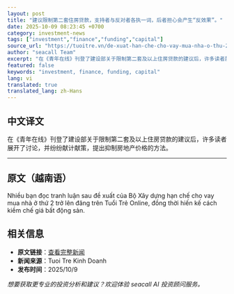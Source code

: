 ```yaml
---
layout: post
title: "建议限制第二套住房贷款，支持者与反对者各执一词，后者担心会产生“反效果”。"
date: 2025-10-09 08:23:45 +0700
category: investment-news
tags: ["investment","finance","funding","capital"]
source_url: "https://tuoitre.vn/de-xuat-han-che-cho-vay-mua-nha-o-thu-2-ben-ung-ho-ben-de-nghi-can-nhac-vi-so-tac-dung-nguoc-20251008153519571.htm"
author: "seacall Team"
excerpt: "在《青年在线》刊登了建设部关于限制第二套及以上住房贷款的建议后，许多读者展开了讨论，并纷纷献计献策，提出抑制房地产价格的方法。..."
featured: false
keywords: "investment, finance, funding, capital"
lang: vi
translated: true
translated_lang: zh-Hans
---
```


## 中文译文

在《青年在线》刊登了建设部关于限制第二套及以上住房贷款的建议后，许多读者展开了讨论，并纷纷献计献策，提出抑制房地产价格的方法。

---

## 原文（越南语）

Nhiều bạn đọc tranh luận sau đề xuất của Bộ Xây dựng hạn chế cho vay mua nhà ở thứ 2 trở lên đăng trên Tuổi Trẻ Online, đồng thời hiến kế cách kiềm chế giá bất động sản.

## 相关信息

- **原文链接**：[查看完整新闻](https://tuoitre.vn/de-xuat-han-che-cho-vay-mua-nha-o-thu-2-ben-ung-ho-ben-de-nghi-can-nhac-vi-so-tac-dung-nguoc-20251008153519571.htm)
- **新闻来源**：Tuoi Tre Kinh Doanh
- **发布时间**：2025/10/9

*想要获取更专业的投资分析和建议？欢迎体验 seacall AI 投资顾问服务。*